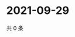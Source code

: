 # 2021-09-29

共 0 条

<!-- BEGIN -->
<!-- 最后更新时间 Wed Sep 29 2021 10:23:50 GMT+0800 (China Standard Time) -->

<!-- END -->
